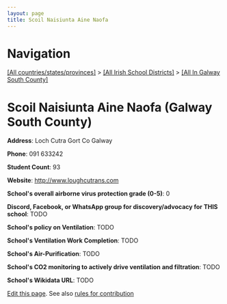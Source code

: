 ```yaml
---
layout: page
title: Scoil Naisiunta Aine Naofa
---
```

# Navigation

[[All countries/states/provinces]](../../..) > [[All Irish School Districts]](../..) > [[All In Galway South County]](..)

# Scoil Naisiunta Aine Naofa (Galway South County)

**Address**: Loch Cutra Gort Co Galway

**Phone**: 091 633242

**Student Count**: 93

**Website**: <http://www.loughcutrans.com>

**School's overall airborne virus protection grade (0-5)**: 0

**Discord, Facebook, or WhatsApp group for discovery/advocacy for THIS school**: TODO

**School's policy on Ventilation**: TODO

**School's Ventilation Work Completion**: TODO

**School's Air-Purification**: TODO

**School's CO2 monitoring to actively drive ventilation and filtration**: TODO

**School's Wikidata URL**: TODO


[Edit this page](https://github.com/ventilate-schools/Ireland/edit/main/./Galway_South_County/Scoil_Naisiunta_Aine_Naofa.md). See also [rules for contribution](../../../contribution-rules/)